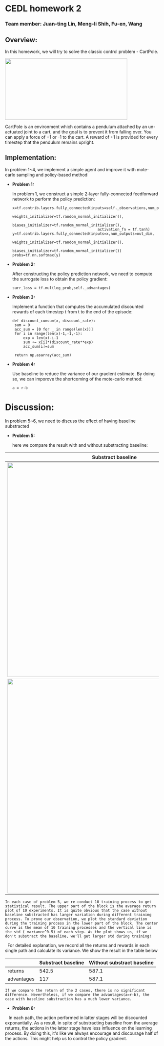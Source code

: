 # CEDL homework 2
### Team member: Juan-ting Lin, Meng-li Shih, Fu-en, Wang

## Overview:

 In this homework, we will try to solve the classic control problem - CartPole.
 
 <img src="https://cloud.githubusercontent.com/assets/7057863/19025154/dd94466c-8946-11e6-977f-2db4ce478cf3.gif" width="400" height="200" />
 
 CartPole is an environment which contains a pendulum attached by an un-actuated joint to a cart, and the goal is to prevent it from falling over. You can apply a force of +1 or -1 to the cart. A reward of +1 is provided for every timestep that the pendulum remains upright.
 
## Implementation:

 In problem 1~4, we implement a simple agent and improve it with mote-carlo sampling and policy-based method
 * **Problem 1:**
 
   In problem 1, we construct a simple 2-layer fully-connected feedforward network to perform the policy prediction:
   
   ```
   x=tf.contrib.layers.fully_connected(inputs=self._observations,num_outputs=hidden_dim,
                                          weights_initializer=tf.random_normal_initializer(),
                                          biases_initializer=tf.random_normal_initializer(),
                                          activation_fn = tf.tanh)
   y=tf.contrib.layers.fully_connected(inputs=x,num_outputs=out_dim,
                                          weights_initializer=tf.random_normal_initializer(),
                                          biases_initializer=tf.random_normal_initializer())
   probs=tf.nn.softmax(y)
   ```
   
 * **Problem 2:**
 
   After constructing the policy prediction network, we need to compute the surrogate loss to obtain the policy gradient:
   
   ```
   surr_loss = tf.mul(log_prob,self._advantages)
   ```
   
 * **Problem 3:**
  
   Implement a function that computes the accumulated discounted rewards of each timestep t from t to the end of the episode:
   
   ```
   def discount_cumsum(x, discount_rate):
    sum = 0
    acc_sum = [0 for _ in range(len(x))]
    for i in range(len(x)-1,-1,-1):
        exp = len(x)-i-1
        sum += x[i]*(discount_rate**exp)
        acc_sum[i]=sum

    return np.asarray(acc_sum)
   ```
 * **Problem 4:**
 
   Use baseline to reduce the variance of our gradient estimate. By doing so, we can imporove the shortcoming of the mote-carlo method:
   
   ```
   a = r-b
   ```
   
# Discussion:

  In problem 5~6, we need to discuss the effect of having baseline substracted
  
 * **Problem 5:**
    
    here we compare the result with and without substracting baseline:
    
|Substract baseline|Without substracting baseline|
|---|---|
|<img src="https://github.com/brade31919/homework2/blob/master/pic/with_baseline_10.png" width="700"> |<img src="https://github.com/brade31919/homework2/blob/master/pic/without_baseline_10.png" width="700"> |
|<img src="https://github.com/brade31919/homework2/blob/master/pic/with_baseline_std.png" width="700"> |<img src="https://github.com/brade31919/homework2/blob/master/pic/without_baseline_std.png" width="700">|

    In each case of problem 5, we re-conduct 10 training process to get statistical result. The upper part of the block is the average return plot of 10 experiments. It is quite obvious that the case without baseline substracted has larger variation during different training process. To prove our observation, we plot the standard deviation during the training process in the lower part of the block. The center curve is the mean of 10 training processes and the vertical line is the std ( variance^0.5) of each step. As the plot shows us, if we don't substract the baseline, we'll get larger std during training!
    For detailed explanation, we record all the returns and rewards in each single path and calculate its variance. We show the result in the table below
   
| |Substract baseline|Without substract baseline|
|---|---|---|
|returns|542.5|587.1|
|advantages|117|587.1|

   
    If we compare the return of the 2 cases, there is no significant difference. Nevertheless, if we compare the advantages(a=r-b), the case with baseline substraction has a much lower variance.

 * **Problem 6:**
  
    In each path, the action performed in latter stages will be discounted exponantially. As a result, in spite of substracting baseline from the average returns, the actions in the latter stage have less influence on the learning process. By doing this, it's like we always encourage and discourage half of the actions. This might help us to control the policy gradient. 

   
  
   
